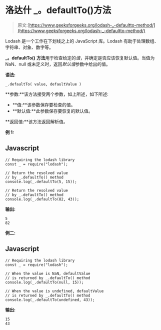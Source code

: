 # 洛达什 _。defaultTo()方法

> 原文:[https://www.geeksforgeeks.org/lodash-_-defaultto-method/](https://www.geeksforgeeks.org/lodash-_-defaultto-method/)

Lodash 是一个工作在下划线之上的 JavaScript 库。Lodash 有助于处理数组、字符串、对象、数字等。

**_。defaultTo()** **方法**用于检查给定的*值*，并确定是否应该恢复默认值。当值为 NaN、null 或未定义时，返回*默认值*参数中给出的值。

**语法:**

```
_.defaultTo( value, defaultValue )

```

**参数:**该方法接受两个参数，如上所述，如下所述:

*   **值:**该参数保存要检查的值。
*   **默认值:**此参数保存要恢复的默认值。

**返回值:**该方法返回解析值。

**例 1:**

## Javascript

```
// Requiring the lodash library  
const _ = require("lodash");  

// Return the resolved value 
// by _.defaultTo() method
console.log(_.defaultTo(5, 15));

// Return the resolved value
// by _.defaultTo() method
console.log(_.defaultTo(82, 43));
```

**输出:**

```
5
82

```

**例二:**

## Javascript

```
// Requiring the lodash library  
const _ = require("lodash");  

// When the value is NaN, defaultValue 
// is returned by _.defaultTo() method
console.log(_.defaultTo(null, 15));

// When the value is undefined, defaultValue 
// is returned by _.defaultTo() method
console.log(_.defaultTo(undefined, 43));
```

**输出:**

```
15
43
```